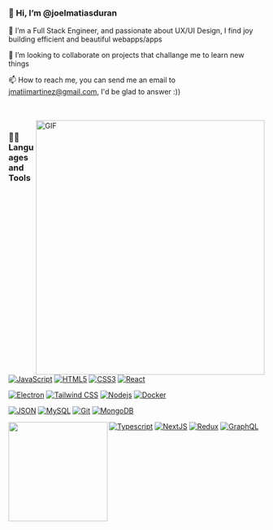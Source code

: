 ### 👋  Hi, I’m @joelmatiasduran

 👀 I’m a Full Stack Engineer, and passionate about UX/UI Design, I find joy building efficient and beautiful webapps/apps

 💞️ I’m looking to collaborate on projects that challange me to learn new things

 📫 How to reach me, you can send me an email to jmatiimartinez@gmail.com, I'd be glad to answer :))

<br />

<!--- <img src="https://github-readme-stats.vercel.app/api?username=joelmatiasduran&show_icons=true&theme=dracula"> -->
<br />
  <img align="right" alt="GIF" src="https://media.giphy.com/media/1oKjCzdnatyyMxkdxF/giphy.gif" width="450" height="500" />
  
### 👨‍💻 Languages and Tools

<br />

[![JavaScript](https://img.shields.io/badge/-JavaScript-black?style=flat&logo=javascript&link=https://github.com/joelmatiasduran)](https://github.com/joelmatiasduran) 
[![HTML5](https://img.shields.io/badge/-HTML5-E34F26?style=flat&logo=html5&logoColor=white&link=https://github.com/joelmatiasduran)](https://github.com/joelmatiasduran) 
[![CSS3](https://img.shields.io/badge/-CSS3-1572B6?style=flat&logo=css3&link=https://github.com/joelmatiasduran)](https://github.com/joelmatiasduran) 
[![React](https://img.shields.io/badge/-React-black?style=flat&logo=react&link=https://github.com/joelmatiasduran)](https://github.com/joelmatiasduran) 

[![Electron](https://img.shields.io/badge/-Electron-gray?style=flat&logo=electron&link=https://github.com/joelmatiasduran)](https://github.com/joelmatiasduran) 
[![Tailwind CSS](https://img.shields.io/badge/-Tailwind%20CSS-black?style=flat&logo=tailwindcss&link=https://github.com/joelmatiasduran)](https://github.com/joelmatiasduran) 
[![Nodejs](https://img.shields.io/badge/-Nodejs-green?style=flat&logo=Node.js&link=https://github.com/joelmatiasduran)](https://github.com/joelmatiasduran) 
[![Docker](https://img.shields.io/badge/-Docker-black?style=flat&logo=docker&link=https://github.com/joelmatiasduran)](https://github.com/joelmatiasduran) 

[![JSON](https://img.shields.io/badge/-json-02569B?style=flat&logo=json&link=https://github.com/joelmatiasduran)](https://github.com/joelmatiasduran)
[![MySQL](https://img.shields.io/badge/-MySQL-black?style=flat&logo=mysql&link=https://github.com/joelmatiasduran)](https://github.com/joelmatiasduran)
[![Git](https://img.shields.io/badge/-Git-black?style=flat&logo=git&link=https://github.com/joelmatiasduran)](https://github.com/joelmatiasduran) 
[![MongoDB](https://img.shields.io/badge/-MongoDB-FCA121?style=flat&logo=mongodb&link=https://github.com/joelmatiasduran)](https://github.com/joelmatiasduran) 

[![Typescript](https://img.shields.io/badge/-TypeScript-white?style=flat&logo=typescript&link=https://github.com/joelmatiasduran)](https://github.com/joelmatiasduran)
[![NextJS](https://img.shields.io/badge/-NextJS-black?style=flat&logo=nextjs&link=https://github.com/joelmatiasduran)](https://github.com/joelmatiasduran)
[![Redux](https://img.shields.io/badge/-Redux-purple?style=flat&logo=Redux&link=https://github.com/joelmatiasduran)](https://github.com/joelmatiasduran) 
[![GraphQL](https://img.shields.io/badge/-GraphQL-orange?style=flat&logo=GRAPHql&link=https://github.com/joelmatiasduran)](https://github.com/joelmatiasduran)
<img align="left" src="https://github-readme-stats.vercel.app/api/top-langs/?username=joelmatiasduran&layout=compact&card_width=250&langs_count=8&hide_border=true&theme=dracula" height="195rem" />
